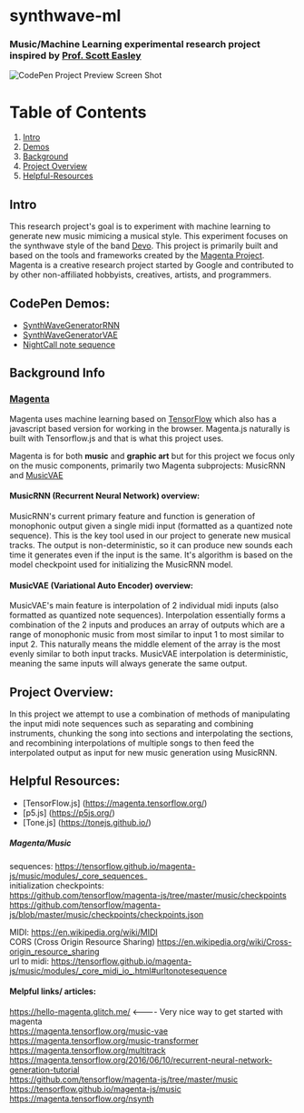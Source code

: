 # synthwave-ml
### Music/Machine Learning experimental research project inspired by [Prof. Scott Easley](https://viterbi.usc.edu/directory/faculty/Easley/Scott)
![CodePen Project Preview Screen Shot](https://github.com/adamliber/synthwave-ml/blob/master/CodePenPreview.PNG)

# Table of Contents
1. [Intro](#intro)
2. [Demos](#CodePen-Demos)
3. [Background](#Background-Info)
4. [Project Overview](#Project-Overview)
5. [Helpful-Resources](#Helpful-Resources)

## Intro
This research project's goal is to experiment with machine learning to generate new music  mimicing a musical style. This experiment focuses on the synthwave style of the band [Devo](https://www.youtube.com/watch?v=j_QLzthSkfM). This project is primarily built and based on the tools and frameworks created by the [Magenta Project](https://magenta.tensorflow.org/). Magenta is a creative research project started by Google and contributed to by other non-affiliated hobbyists, creatives, artists, and programmers.

## CodePen Demos:
- [SynthWaveGeneratorRNN](https://codepen.io/adamliber/full/jdvPJx)
- [SynthWaveGeneratorVAE](https://codepen.io/adamliber/pen/NmNgYp)
- [NightCall note sequence](https://codepen.io/adamliber/pen/bzxEzV)


## Background Info
### [Magenta]( https://github.com/tensorflow/magenta-js)

Magenta uses machine learning based on [TensorFlow](https://www.tensorflow.org/) which also has a javascript based version for working in the browser. Magenta.js naturally is built with Tensorflow.js and that is what this project uses.

Magenta is for both **music** and **graphic art** but for this project we focus only on the
music components, primarily two Magenta subprojects: MusicRNN and
[MusicVAE](https://magenta.tensorflow.org/music-vae)

#### MusicRNN (Recurrent Neural Network)  overview:
MusicRNN's current primary feature and function is generation of monophonic output given a single midi input (formatted as a quantized note sequence). This is the key tool used in our project to generate new musical tracks. The output is non-deterministic, so it can produce new sounds each time it generates even if the input is the same. It's algorithm is based on the model checkpoint used for initializing the MusicRNN model.

#### MusicVAE (Variational Auto Encoder) overview:  
MusicVAE's main feature is interpolation of 2 individual midi inputs (also
formatted as quantized note sequences). Interpolation essentially forms
a combination of the 2 inputs and produces an array of outputs which are
a range of monophonic music from most similar to input 1 to most similar to
input 2. This naturally means the middle element of the array is the most evenly
similar to both input tracks. MusicVAE interpolation is deterministic, meaning
the same inputs will always generate the same output.

## Project Overview:
In this project we attempt to use a combination of methods of manipulating the input midi note sequences such as separating and combining instruments, chunking the song into sections and interpolating the sections, and recombining interpolations of multiple songs to then feed the interpolated output as input for new music generation using MusicRNN.  


## Helpful Resources:
* [TensorFlow.js] (https://magenta.tensorflow.org/)
* [p5.js] (https://p5js.org/)
* [Tone.js] (https://tonejs.github.io/)

##### Magenta/Music
sequences: https://tensorflow.github.io/magenta-js/music/modules/_core_sequences_   
initialization checkpoints:    
https://github.com/tensorflow/magenta-js/tree/master/music/checkpoints
https://github.com/tensorflow/magenta-js/blob/master/music/checkpoints/checkpoints.json

MIDI: https://en.wikipedia.org/wiki/MIDI  
CORS (Cross Origin Resource Sharing) https://en.wikipedia.org/wiki/Cross-origin_resource_sharing  
url to midi: https://tensorflow.github.io/magenta-js/music/modules/_core_midi_io_.html#urltonotesequence  

#### Melpful links/ articles:

https://hello-magenta.glitch.me/ <---- Very nice way to get started with magenta  
https://magenta.tensorflow.org/music-vae  
https://magenta.tensorflow.org/music-transformer  
https://magenta.tensorflow.org/multitrack  
https://magenta.tensorflow.org/2016/06/10/recurrent-neural-network-generation-tutorial  
https://github.com/tensorflow/magenta-js/tree/master/music  
https://tensorflow.github.io/magenta-js/music  
https://magenta.tensorflow.org/nsynth  
